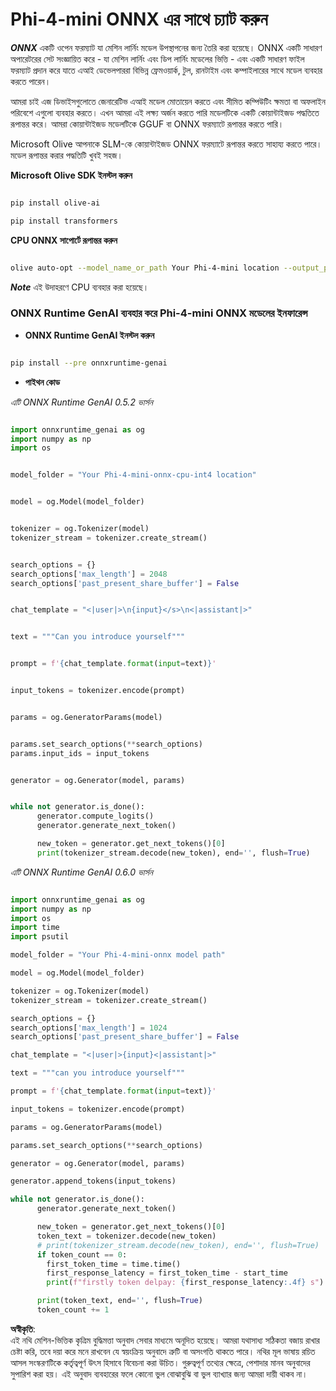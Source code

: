 # **Phi-4-mini ONNX এর সাথে চ্যাট করুন**

***ONNX*** একটি ওপেন ফরম্যাট যা মেশিন লার্নিং মডেল উপস্থাপনের জন্য তৈরি করা হয়েছে। ONNX একটি সাধারণ অপারেটরের সেট সংজ্ঞায়িত করে - যা মেশিন লার্নিং এবং ডিপ লার্নিং মডেলের ভিত্তি - এবং একটি সাধারণ ফাইল ফরম্যাট প্রদান করে যাতে এআই ডেভেলপাররা বিভিন্ন ফ্রেমওয়ার্ক, টুল, রানটাইম এবং কম্পাইলারের সাথে মডেল ব্যবহার করতে পারেন।

আমরা চাই এজ ডিভাইসগুলোতে জেনারেটিভ এআই মডেল মোতায়েন করতে এবং সীমিত কম্পিউটিং ক্ষমতা বা অফলাইন পরিবেশে এগুলো ব্যবহার করতে। এখন আমরা এই লক্ষ্য অর্জন করতে পারি মডেলটিকে একটি কোয়ান্টাইজড পদ্ধতিতে রূপান্তর করে। আমরা কোয়ান্টাইজড মডেলটিকে GGUF বা ONNX ফরম্যাটে রূপান্তর করতে পারি।

Microsoft Olive আপনাকে SLM-কে কোয়ান্টাইজড ONNX ফরম্যাটে রূপান্তর করতে সাহায্য করতে পারে। মডেল রূপান্তর করার পদ্ধতিটি খুবই সহজ।

**Microsoft Olive SDK ইনস্টল করুন**

```bash

pip install olive-ai

pip install transformers

```

**CPU ONNX সাপোর্টে রূপান্তর করুন**

```bash

olive auto-opt --model_name_or_path Your Phi-4-mini location --output_path Your onnx ouput location --device cpu --provider CPUExecutionProvider --precision int4 --use_model_builder --log_level 1

```

***Note*** এই উদাহরণে CPU ব্যবহার করা হয়েছে।

### **ONNX Runtime GenAI ব্যবহার করে Phi-4-mini ONNX মডেলের ইনফারেন্স**

- **ONNX Runtime GenAI ইনস্টল করুন**

```bash

pip install --pre onnxruntime-genai

```

- **পাইথন কোড**

*এটি ONNX Runtime GenAI 0.5.2 ভার্সন*

```python

import onnxruntime_genai as og
import numpy as np
import os


model_folder = "Your Phi-4-mini-onnx-cpu-int4 location"


model = og.Model(model_folder)


tokenizer = og.Tokenizer(model)
tokenizer_stream = tokenizer.create_stream()


search_options = {}
search_options['max_length'] = 2048
search_options['past_present_share_buffer'] = False


chat_template = "<|user|>\n{input}</s>\n<|assistant|>"


text = """Can you introduce yourself"""


prompt = f'{chat_template.format(input=text)}'


input_tokens = tokenizer.encode(prompt)


params = og.GeneratorParams(model)


params.set_search_options(**search_options)
params.input_ids = input_tokens


generator = og.Generator(model, params)


while not generator.is_done():
      generator.compute_logits()
      generator.generate_next_token()

      new_token = generator.get_next_tokens()[0]
      print(tokenizer_stream.decode(new_token), end='', flush=True)

```

*এটি ONNX Runtime GenAI 0.6.0 ভার্সন*

```python

import onnxruntime_genai as og
import numpy as np
import os
import time
import psutil

model_folder = "Your Phi-4-mini-onnx model path"

model = og.Model(model_folder)

tokenizer = og.Tokenizer(model)
tokenizer_stream = tokenizer.create_stream()

search_options = {}
search_options['max_length'] = 1024
search_options['past_present_share_buffer'] = False

chat_template = "<|user|>{input}<|assistant|>"

text = """can you introduce yourself"""

prompt = f'{chat_template.format(input=text)}'

input_tokens = tokenizer.encode(prompt)

params = og.GeneratorParams(model)

params.set_search_options(**search_options)

generator = og.Generator(model, params)

generator.append_tokens(input_tokens)

while not generator.is_done():
      generator.generate_next_token()

      new_token = generator.get_next_tokens()[0]
      token_text = tokenizer.decode(new_token)
      # print(tokenizer_stream.decode(new_token), end='', flush=True)
      if token_count == 0:
        first_token_time = time.time()
        first_response_latency = first_token_time - start_time
        print(f"firstly token delpay: {first_response_latency:.4f} s")

      print(token_text, end='', flush=True)
      token_count += 1

```

**অস্বীকৃতি**:  
এই নথি মেশিন-ভিত্তিক কৃত্রিম বুদ্ধিমত্তা অনুবাদ সেবার মাধ্যমে অনূদিত হয়েছে। আমরা যথাসাধ্য সঠিকতা বজায় রাখার চেষ্টা করি, তবে দয়া করে মনে রাখবেন যে স্বয়ংক্রিয় অনুবাদে ত্রুটি বা অসংগতি থাকতে পারে। নথির মূল ভাষায় রচিত আসল সংস্করণটিকে কর্তৃত্বপূর্ণ উৎস হিসাবে বিবেচনা করা উচিত। গুরুত্বপূর্ণ তথ্যের ক্ষেত্রে, পেশাদার মানব অনুবাদের সুপারিশ করা হয়। এই অনুবাদ ব্যবহারের ফলে কোনো ভুল বোঝাবুঝি বা ভুল ব্যাখ্যার জন্য আমরা দায়ী থাকব না।